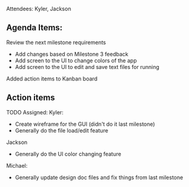 Attendees: Kyler, Jackson

## Agenda Items:

Review the next milestone requirements

- Add changes based on Milestone 3 feedback
- Add screen to the UI to change colors of the app
- Add screen to the UI to edit and save text files for running

Added action items to Kanban board

## Action items

TODO Assigned:
Kyler:

- Create wireframe for the GUI (didn't do it last milestone)
- Generally do the file load/edit feature

Jackson

- Generally do the UI color changing feature

Michael:

- Generally update design doc files and fix things from last milestone
